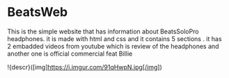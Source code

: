 # BeatsWeb
This is the simple website that has information about BeatsSoloPro headphones.
it is made with html and css and it contains 5 sections .
it has 2 embadded videos from youtube which is  review of the headphones and another one is official commercial feat Billie

!{descr}([img]https://i.imgur.com/91qHwpN.jpg[/img])
